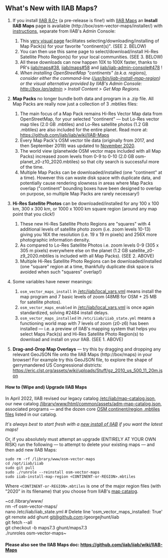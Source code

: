 ## What's New with IIAB Maps?

1. If you install [IIAB 8.0+](https://github.com/iiab/iiab/wiki/IIAB-8.0-Release-Notes) (a pre-release is fine!) with [IIAB Maps](https://github.com/iiab/iiab/wiki/IIAB-Maps) an **Install IIAB Maps** page is available (http://box/osm-vector-maps/installer/) with [instructions](https://github.com/iiab/iiab/wiki/IIAB-Maps#how-do-i-install-map-packs-and-satellite-photo-regions-on-iiab-80-), separate from IIAB's Admin Console:
   1. This [very visual page](https://user-images.githubusercontent.com/2458907/94740848-46c4eb00-0341-11eb-93ea-e3e4758dce48.png) facilitates selecting/downloading/installing of Map Pack(s) for your favorite "continent(s)".  (SEE 2. BELOW)
   2. You can then use this same page to select/download/install Hi-Res Satellite Photo Region(s) for your local communities.  (SEE 3. BELOW)
   3. All these downloads can now happen 10X to 100X faster, thanks to PR's [iiab/maps#38](https://github.com/iiab/maps/pull/38), [iiab/maps#58](https://github.com/iiab/maps/pull/58) and [iiab/iiab-admin-console#478](https://github.com/iiab/iiab-admin-console/pull/478) !
   4. _When installing OpenStreetMap "continents" (a.k.a. regions), consider either the command-line ([/usr/bin/iiab-install-map-region](https://github.com/iiab/maps/blob/master/osm-source/pages/viewer/scripts/iiab-install-map-region)) or the visual alternative provided by IIAB's Admin Console: http://box.lan/admin > Install Content > Get Map Regions._

2. **Map Packs** no longer bundle both data and program in a .zip file.  All Map Packs are really now just a collection of 3 .mbtiles files:
   1. The main focus of a Map Pack remains Hi-Res Vector Map data from OpenStreetMap, for your selected "continent" — but Lo-Res vector map tiles (2.0 GB .mbtiles) and Lo-Res satellite photos (1.2 GB .mbtiles) are also included for the entire planet.  Read more at: https://github.com/iiab/iiab/wiki/IIAB-Maps
   2. Every Map Pack's OSM vector tile data (originally from 2017, and then September 2019) was updated to [November 2020](https://archive.org/details/osm-vector-mbtiles).
   3. The world view (planetwide OSM vector maps included with all Map Packs) increased zoom levels from 0-9 to 0-10 (2.0 GB osm-planet_z0-z10_2020.mbtiles) so that city search is successful more of the time.
   4. Multiple Map Packs can be downloaded/installed (one "continent" at a time).  However this can waste disk space with duplicate data, and potentially cause rendering slowness in areas where Map Packs overlap ("continent" bounding boxes have been designed to overlap on purpose, so multiple Map Packs are rarely necessary!)

3. **Hi-Res Satellite Photos** can be downloaded/installed for any 100 x 100 km, 300 x 300 km, or 1000 x 1000 km square region (around any map point that you click!)
   1. These new Hi-Res Satellite Photo Regions are "squares" with 4 additional levels of satellite photo zoom (i.e. zoom levels 10-13) giving you 16X the resolution (i.e. 19 x 19 m pixels) and 256X more photographic information density.
   2. As compared to Lo-Res Satellite Photos i.e. zoom levels 0-9 (305 x 305 m pixels) everywhere else on the planet (1.2 GB satellite_z0-z9_2020.mbtiles is included with all Map Packs).  (SEE 2. ABOVE)
   3. Multiple Hi-Res Satellite Photo Regions can be downloaded/installed (one "square" region at a time, thankfully duplicate disk space is avoided when such "squares" overlap!)

4. Some variables have newer meanings:
   1. `osm_vector_maps_install` in [/etc/iiab/local_vars.yml](https://wiki.iiab.io/go/FAQ#What_is_local_vars.yml_and_how_do_I_customize_it.3F) means install the map program and 7 basic levels of zoom (48MB for OSM + 25 MB for satellite photos).
   2. `osm_vector_maps_enabled` in [/etc/iiab/local_vars.yml](https://wiki.iiab.io/go/FAQ#What_is_local_vars.yml_and_how_do_I_customize_it.3F) is once again standardized, solving #2484 install delays.
   3. `osm_vector_maps_installed` in `/etc/iiab/iiab_state.yml` means a functioning world map with 7 levels of zoom (z0-z6) has been installed — i.e. a preview of IIAB's mapping system that helps you select Maps Pack(s) and Hi-Res Satellite Photo Region(s) to download and install on your IIAB.  (SEE 1. ABOVE)

5. **Drag-and-Drop Map Overlays** — try this by dragging and dropping any relevant GeoJSON file onto the IIAB Maps (http://box/maps) in your browser!  For example try this GeoJSON file, to explore the shape of gerrymandered US Congressional districts: https://eric.clst.org/assets/wiki/uploads/Stuff/gz_2010_us_500_11_20m.json

#### How to (Wipe and) Upgrade IIAB Maps
<!-- Notes on upgrading from a maps 7.2 to maps 7.3 -->

In April 2022, IIAB revised our legacy catalog [/etc/iiab/map-catalog.json](https://github.com/iiab/maps/blob/master/2020/map-catalog.json), our new catalog [/library/www/html/common/assets/adm-map-catalog.json](https://github.com/iiab/iiab-admin-console/blob/master/roles/common/files/map/adm-map-catalog.json), associated programs &mdash; and the dozen core [OSM continent/region .mbtiles files](https://github.com/iiab/iiab/wiki/IIAB-Maps#where-are-iiab-maps-stored) listed in our catalog.

_It's always best to start fresh with a [new install of IIAB](https://download.iiab.io) if you want the latest maps!_

Or, if you absolutely must attempt an upgrade (ENTIRELY AT YOUR OWN RISK) run the following &mdash; to attempt to delete your existing maps &mdash; and then add new IIAB Maps:

 ```
 sudo rm -rf /library/www/osm-vector-maps
 cd /opt/iiab/iiab
 sudo git pull
 sudo ./runrole --reinstall osm-vector-maps
 sudo iiab-install-map-region <CONTINENT-or-REGION>.mbtiles
 ```

Where `<CONTINENT-or-REGION>.mbtiles` is one of the major region files (with "2020" in its filename) that you choose from IIAB's [map catalog](https://github.com/iiab/iiab/wiki/IIAB-Maps#where-are-iiab-maps-stored).

   ~cd /library/www/<br>
   rm -rf osm-vector-maps/<br>
   nano /etc/iiab/iiab_state.yml    # Delete line 'osm_vector_maps_installed: True'<br>
   git remote add ghunt git@github.com:/georgejhunt/iiab<br>
   git fetch --all<br>
   git checkout -b maps7.3 ghunt/maps7.3<br>
   ./runroles osm-vector-maps~

#### Please also see the IIAB Maps doc: https://github.com/iiab/iiab/wiki/IIAB-Maps
